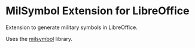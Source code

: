 # MilSymbol Extension for LibreOffice

Extension to generate military symbols in LibreOffice.

Uses the [milsymbol](https://github.com/spatialillusions/milsymbol/) library.